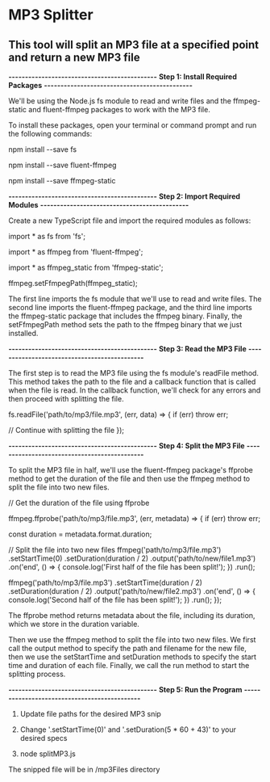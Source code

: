 # MP3 Splitter

## This tool will split an MP3 file at a specified point and return a new MP3 file

**---------------------------------------------**
**Step 1: Install Required Packages**
**---------------------------------------------**

We'll be using the Node.js fs module to read and
write files and the ffmpeg-static and fluent-ffmpeg
packages to work with the MP3 file.

To install these packages, open your terminal or command prompt and run the following commands:

npm install --save fs

npm install --save fluent-ffmpeg

npm install --save ffmpeg-static

**---------------------------------------------**
**Step 2: Import Required Modules**
**---------------------------------------------**

Create a new TypeScript file and
import the required modules as follows:

import \* as fs from 'fs';

import \* as ffmpeg from 'fluent-ffmpeg';

import \* as ffmpeg_static from 'ffmpeg-static';

ffmpeg.setFfmpegPath(ffmpeg_static);

The first line imports the fs module that we'll use to read and write files. The second line imports the fluent-ffmpeg package, and the third line imports the ffmpeg-static package that includes the ffmpeg binary. Finally, the setFfmpegPath method sets the path to the ffmpeg binary that we just installed.

**---------------------------------------------**
**Step 3: Read the MP3 File**
**---------------------------------------------**

The first step is to read the MP3 file using the fs module's readFile method. This method takes the path to the file and a callback function that is called when the file is read. In the callback function, we'll check for any errors and then proceed with splitting the file.

fs.readFile('path/to/mp3/file.mp3', (err, data) => {
if (err) throw err;

// Continue with splitting the file
});

**---------------------------------------------**
**Step 4: Split the MP3 File**
**---------------------------------------------**

To split the MP3 file in half, we'll use the fluent-ffmpeg package's ffprobe method to get the duration of the file and then use the ffmpeg method to split the file into two new files.

// Get the duration of the file using ffprobe

ffmpeg.ffprobe('path/to/mp3/file.mp3', (err, metadata) => {
if (err) throw err;

const duration = metadata.format.duration;

// Split the file into two new files
ffmpeg('path/to/mp3/file.mp3')
.setStartTime(0)
.setDuration(duration / 2)
.output('path/to/new/file1.mp3')
.on('end', () => {
console.log('First half of the file has been split!');
})
.run();

ffmpeg('path/to/mp3/file.mp3')
.setStartTime(duration / 2)
.setDuration(duration / 2)
.output('path/to/new/file2.mp3')
.on('end', () => {
console.log('Second half of the file has been split!');
})
.run();
});

The ffprobe method returns metadata about the file, including its duration, which we store in the duration variable.

Then we use the ffmpeg method to split the file into two new files. We first call the output method to specify the path and filename for the new file, then we use the setStartTime and setDuration methods to specify the start time and duration of each file. Finally, we call the run method to start the splitting process.

**---------------------------------------------**
**Step 5: Run the Program**
**---------------------------------------------**

1. Update file paths for the desired MP3 snip

2. Change '.setStartTime(0)' and '.setDuration(5 \* 60 + 43)' to your desired specs

3. node splitMP3.js

The snipped file will be in /mp3Files directory
